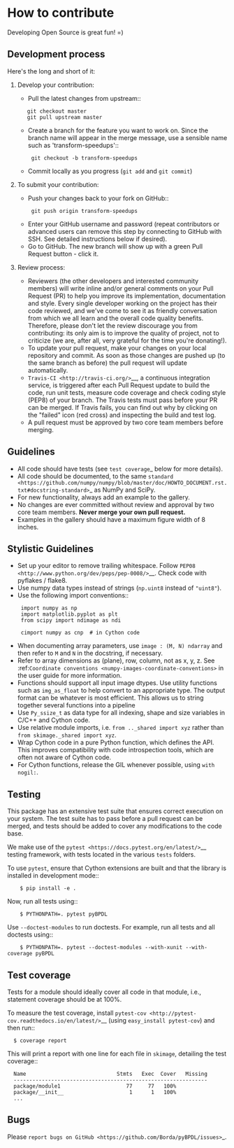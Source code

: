 # How to contribute

Developing Open Source is great fun! =)

## Development process

Here's the long and short of it:

1. Develop your contribution:
   * Pull the latest changes from upstream::
   ```
      git checkout master
      git pull upstream master
   ```
   * Create a branch for the feature you want to work on. Since the branch name will appear in the merge message, use a sensible name such as 'transform-speedups'::
     ```
      git checkout -b transform-speedups
     ```
   * Commit locally as you progress (``git add`` and ``git commit``)
1. To submit your contribution:

   * Push your changes back to your fork on GitHub::
     ```
      git push origin transform-speedups
     ```
   * Enter your GitHub username and password (repeat contributors or advanced users can remove this step by connecting to GitHub with SSH. See detailed instructions below if desired).
   * Go to GitHub. The new branch will show up with a green Pull Request  button - click it.
1. Review process:
   * Reviewers (the other developers and interested community members) will write inline and/or general comments on your Pull Request (PR) to help you improve its implementation, documentation and style.  Every single developer working on the project has their code reviewed, and we've come to see it as friendly conversation from which we all learn and the overall code quality benefits.  Therefore, please don't let the review discourage you from contributing: its only aim is to improve the quality of project, not to criticize (we are, after all, very grateful for the time you're donating!).
   * To update your pull request, make your changes on your local repository and commit. As soon as those changes are pushed up (to the same branch as before) the pull request will update automatically.
   * `Travis-CI <http://travis-ci.org/>`__, a continuous integration service, is triggered after each Pull Request update to build the code, run unit tests, measure code coverage and check coding style (PEP8) of your branch. The Travis tests must pass before your PR can be merged. If Travis fails, you can find out why by clicking on the "failed" icon (red cross) and inspecting the build and test log.
   * A pull request must be approved by two core team members before merging.

## Guidelines

* All code should have tests (see `test coverage`_ below for more details).
* All code should be documented, to the same
  `standard <https://github.com/numpy/numpy/blob/master/doc/HOWTO_DOCUMENT.rst.txt#docstring-standard>`_ as NumPy and SciPy.
* For new functionality, always add an example to the gallery.
* No changes are ever committed without review and approval by two core team members. **Never merge your own pull request.**
* Examples in the gallery should have a maximum figure width of 8 inches.


## Stylistic Guidelines

* Set up your editor to remove trailing whitespace.  Follow `PEP08 <http://www.python.org/dev/peps/pep-0008/>`__.  Check code with pyflakes / flake8.
* Use numpy data types instead of strings (``np.uint8`` instead of ``"uint8"``).
* Use the following import conventions::
  ```
   import numpy as np
   import matplotlib.pyplot as plt
   from scipy import ndimage as ndi

   cimport numpy as cnp  # in Cython code
  ```
* When documenting array parameters, use ``image : (M, N) ndarray`` and then refer to ``M`` and ``N`` in the docstring, if necessary.
* Refer to array dimensions as (plane), row, column, not as x, y, z. See :ref:`Coordinate conventions <numpy-images-coordinate-conventions>` in the user guide for more information.
* Functions should support all input image dtypes.  Use utility functions such as ``img_as_float`` to help convert to an appropriate type.  The output format can be whatever is most efficient.  This allows us to string together several functions into a pipeline
* Use ``Py_ssize_t`` as data type for all indexing, shape and size variables in C/C++ and Cython code.
* Use relative module imports, i.e. ``from .._shared import xyz`` rather than ``from skimage._shared import xyz``.
* Wrap Cython code in a pure Python function, which defines the API. This improves compatibility with code introspection tools, which are often not aware of Cython code.
* For Cython functions, release the GIL whenever possible, using
  ``with nogil:``.


## Testing

This package has an extensive test suite that ensures correct execution on your system.  The test suite has to pass before a pull request can be merged, and tests should be added to cover any modifications to the code base.

We make use of the `pytest <https://docs.pytest.org/en/latest/>`__ testing framework, with tests located in the various ``tests`` folders.

To use ``pytest``, ensure that Cython extensions are built and that
the library is installed in development mode::
```
    $ pip install -e .
```
Now, run all tests using::
```
    $ PYTHONPATH=. pytest pyBPDL
```
Use ``--doctest-modules`` to run doctests.
For example, run all tests and all doctests using::
```
    $ PYTHONPATH=. pytest --doctest-modules --with-xunit --with-coverage pyBPDL 
```

## Test coverage

Tests for a module should ideally cover all code in that module, i.e., statement coverage should be at 100%.

To measure the test coverage, install `pytest-cov <http://pytest-cov.readthedocs.io/en/latest/>`__ (using ``easy_install pytest-cov``) and then run::
```
  $ coverage report
```
This will print a report with one line for each file in `skimage`,
detailing the test coverage::
```
  Name                             Stmts   Exec  Cover   Missing
  --------------------------------------------------------------
  package/module1                     77     77   100%
  package/__init__                     1      1   100%
  ...
```

## Bugs

Please `report bugs on GitHub <https://github.com/Borda/pyBPDL/issues>`_.